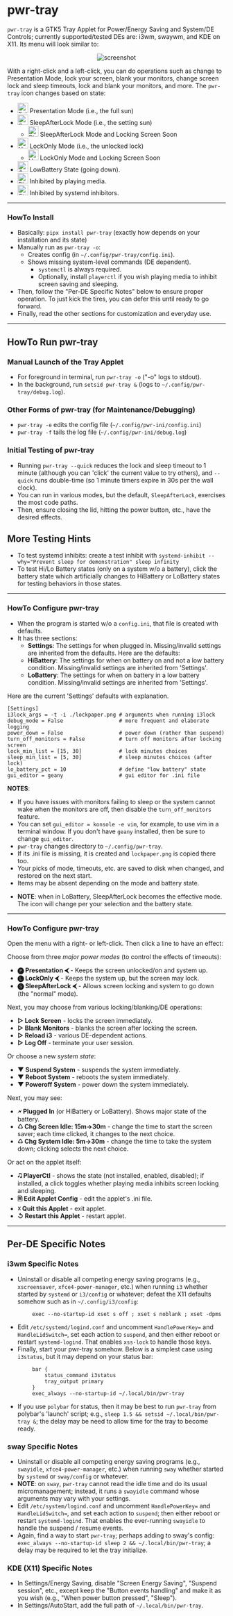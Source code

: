 # pwr-tray

`pwr-tray` is a GTK5 Tray Applet for Power/Energy Saving and System/DE Controls; currently supported/tested DEs are: i3wm, swaywm, and KDE on X11. Its menu will look similar to:

<p align="center">
  <img src="https://github.com/joedefen/pwr-tray/blob/main/images/pwr-tray-screenshot.png?raw=true" alt="screenshot">
</p>


With a right-click and a left-click, you can do operations such as change to Presentation Mode, lock your screen, blank your monitors, change screen lock and sleep timeouts, lock and blank your monitors, and more. The `pwr-tray` icon changes based on state:

* <img src="https://github.com/joedefen/pwr-tray/blob/main/src/pwr_tray/resources/FullSun-v03.svg?raw=true" alt="FullSun" width="24" height="24"> Presentation Mode (i.e., the full sun)
* <img src="https://github.com/joedefen/pwr-tray/blob/main/src/pwr_tray/resources/SettingSun-v03.svg?raw=true" alt="SettingSun" width="24" height="24"> SleepAfterLock Mode (i.e., the setting sun)
    * <img src="https://github.com/joedefen/pwr-tray/blob/main/src/pwr_tray/resources/RisingMoon-v03.svg?raw=true" alt="RisingMoon" width="24" height="24"> SleepAfterLock Mode and Locking Screen Soon
* <img src="https://github.com/joedefen/pwr-tray/blob/main/src/pwr_tray/resources/Unlocked-v03.svg?raw=true" alt="Unlocked" width="24" height="24"> LockOnly Mode  (i.e., the unlocked lock)
    * <img src="https://github.com/joedefen/pwr-tray/blob/main/src/pwr_tray/resources/UnlockedMoon-v03.svg?raw=true" alt="UnlockedMoon" width="24" height="24"> LockOnly Mode and Locking Screen Soon
* <img src="https://github.com/joedefen/pwr-tray/blob/main/src/pwr_tray/resources/GoingDown-v03.svg?raw=true" alt="GoingDown" width="24" height="24"> LowBattery State (going down).
* <img src="https://github.com/joedefen/pwr-tray/blob/main/src/pwr_tray/resources/PlayingNow-v03.svg?raw=true" alt="PlayingNow" width="24" height="24"> Inhibited by playing media.
* <img src="https://github.com/joedefen/pwr-tray/blob/main/src/pwr_tray/resources/StopSign-v03.svg?raw=true" alt="StopSign" width="24" height="24"> Inhibited by systemd inhibitors.

---

### HowTo Install
* Basically: `pipx install pwr-tray` (exactly how depends on your installation and its state)
* Manually run as `pwr-tray -o`:
    * Creates config (in `~/.config/pwr-tray/config.ini`).
    * Shows missing system-level commands (DE dependent).
      * `systemctl` is always required.
      * Optionally, install `playerctl` if you wish playing media to inhibit screen saving and sleeping.
* Then, follow the "Per-DE Specific Notes" below to ensure proper operation. To just kick the tires, you can defer this until ready to go forward.
* Finally, read the other sections for customization and everyday use.

---

## HowTo Run pwr-tray

### Manual Launch of the Tray Applet
- For foreground in terminal, run `pwr-tray -o` ("-o" logs to stdout).
- In the background, run `setsid pwr-tray &` (logs to `~/.config/pwr-tray/debug.log`).
### Other Forms of pwr-tray (for Maintenance/Debugging)
- `pwr-tray -e` edits the config file (`~/.config/pwr-ini/config.ini`)
- `pwr-tray -f` tails the log file (`~/.config/pwr-ini/debug.log`)

### Initial Testing of pwr-tray
- Running `pwr-tray --quick` reduces the lock and sleep timeout to 1 minute (although you can 'click' the current value to try others), and `--quick` runs double-time (so 1 minute timers expire in 30s per the wall clock).
- You can run in various modes, but the default, `SleepAfterLock`, exercises the most code paths.
- Then, ensure closing the lid, hitting the power button, etc., have the desired effects.

## More Testing Hints
* To test systemd inhibits: create a test inhibit with `systemd-inhibit --why="Prevent sleep for demonstration" sleep infinity`
* To test Hi/Lo Battery states (only on a system w/o a battery), click the battery state which artificially changes to HiBattery or LoBattery states for testing behaviors in those states.

---

### HowTo Configure pwr-tray
- When the program is started w/o a `config.ini`, that file is created with defaults.
- It has three sections:
    * **Settings**: The settings for when plugged in.  Missing/invalid settings are inherited from the defaults. Here are the defaults:
    * **HiBattery**: The settings for when on battery on and not a low battery condition.  Missing/invalid settings are inherited from 'Settings'.
    * **LoBattery**: The settings for when on battery in a low battery condition.  Missing/invalid settings are inherited from 'Settings'.

Here are the current 'Settings' defaults with explanation.
```
[Settings]
i3lock_args = -t -i ./lockpaper.png # arguments when running i3lock
debug_mode = False                  # more frequent and elaborate logging
power_down = False                  # power down (rather than suspend)
turn_off_monitors = False           # turn off monitors after locking screen
lock_min_list = [15, 30]            # lock minutes choices
sleep_min_list = [5, 30]            # sleep minutes choices (after lock)
lo_battery_pct = 10                 # define "low battery" state
gui_editor = geany                  # gui editor for .ini file
```
**NOTES**:
* If you have issues with monitors failing to sleep or the system cannot wake when the monitors are off, then disable the `turn_off_monitors` feature.
* You can set `gui_editor = konsole -e vim`, for example, to use vim in a terminal window.  If you don't have `geany` installed, then be sure to change `gui_editor`.
* `pwr-tray` changes directory to `~/.config/pwr-tray`.
* If its .ini file is missing, it is created and `lockpaper.png` is copied there too.
* Your picks of mode, timeouts, etc. are saved to disk when changed, and restored on the next start.
* Items may be absent depending on the mode and battery state.
- **NOTE**: when in LoBattery, SleepAfterLock becomes the effective mode. The icon will change per your selection and the battery state.

---

### HowTo Configure pwr-tray
Open the menu with a right- or left-click. Then click a line to have an effect:

Choose from three *major power modes* (to control the effects of timeouts):
- **🅟 Presentation ⮜** -  Keeps the screen unlocked/on and system up.
- **🅛 LockOnly ⮜** - Keeps the system up, but the screen may lock.
- **🅢 SleepAfterLock ⮜** - Allows screen locking and system to go down (the "normal" mode).

Next, you may choose from various locking/blanking/DE operations:
- **▷ Lock Screen** - locks the screen immediately.
- **▷ Blank Monitors** - blanks the screen after locking the screen.
- **▷ Reload i3** - various DE-dependent actions.
- **▷ Log Off** - terminate your user session.

Or choose a new *system state*:
- **▼ Suspend System** - suspends the system immediately.
- **▼ Reboot System** - reboots the system immediately.
- **▼ Poweroff System** - power down the system immediately.

Next, you may see:
- **🗲 Plugged In** (or HiBattery or LoBattery). Shows major state of the battery.
- **♺ Chg Screen Idle: 15m->30m** - change the time to start the screen saver; each time clicked, it changes to the next choice.
- **♺ Chg System Idle: 5m->30m** - change the time to take the system down; clicking selects the next choice.


Or act on the applet itself:
- **🎝 PlayerCtl** - shows the state (not installed, enabled, disabled); if installed, a click toggles whether playing media inhibits screen locking and sleeping.
- **🖹  Edit Applet Config** - edit the applet's .ini file.
- **☓ Quit this Applet** -  exit applet.
- **↺ Restart this Applet** - restart applet.

---

## Per-DE Specific Notes

### i3wm Specific Notes
* Uninstall or disable all competing energy saving programs (e.g., `xscreensaver`, `xfce4-power-manager`, etc.) when running `i3` whether started by `systemd` or `i3/config` or whatever; defeat the X11 defaults somehow such as in `~/.config/i3/config`:
```
        exec --no-startup-id xset s off ; xset s noblank ; xset -dpms
```
* Edit `/etc/systemd/logind.conf` and uncomment `HandlePowerKey=` and `HandleLidSwitch=`, set each action to `suspend`, and then either reboot or restart `systemd-logind`.  That enables `xss-lock` to handle those keys.
* Finally, start your pwr-tray somehow. Below is a simplest case using `i3status`, but it may depend on your status bar:
```
        bar { 
            status_command i3status
            tray_output primary
        }
        exec_always --no-startup-id ~/.local/bin/pwr-tray
```
* If you use `polybar` for status, then it may be best to run `pwr-tray` from polybar's 'launch' script; e.g., `sleep 1.5 && setsid ~/.local/bin/pwr-tray &`;  the delay may be need to allow time for the tray to become ready.

### sway Specific Notes
* Uninstall or disable all competing energy saving programs (e.g., `swayidle`, `xfce4-power-manager`, etc.) when running `sway` whether started by `systemd` or `sway/config` or whatever.
* **NOTE**: on `sway`, `pwr-tray` cannot read the idle time and do its usual micromanagement; instead, it runs a `swayidle` command whose arguments may vary with your settings.
* Edit `/etc/system/logind.conf` and uncomment `HandlePowerKey=` and `HandleLidSwitch=`, and set each action to `suspend`; then either reboot or restart `systemd-logind`.  That enables the ever-running `swayidle` to handle the suspend / resume events.
* Again, find a way to start `pwr-tray`; perhaps adding to sway's config: `exec_always --no-startup-id sleep 2 && ~/.local/bin/pwr-tray`; a delay may be required to let the tray initialize.

### KDE (X11) Specific Notes
* In Settings/Energy Saving, disable "Screen Energy Saving", "Suspend session", etc., except keep the "Button events handling" and make it as you wish (e.g., "When power button pressed", "Sleep").
* In Settings/AutoStart, add the full path of `~/.local/bin/pwr-tray`.

